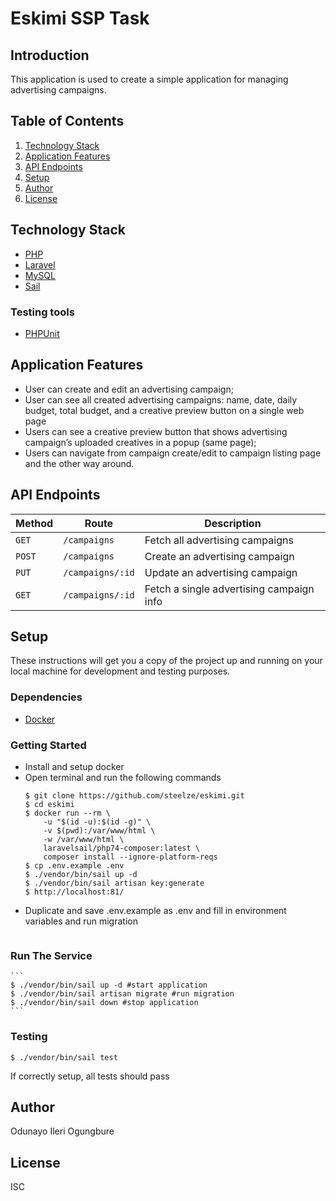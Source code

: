 # Eskimi SSP Task

## Introduction
This application is used to create a simple application for managing advertising campaigns. 


## Table of Contents
1. <a href="#technology-stack">Technology Stack</a>
2. <a href="#application-features">Application Features</a>
3. <a href="#api-endpoints">API Endpoints</a>
4. <a href="#setup">Setup</a>
5. <a href="#author">Author</a>
6. <a href="#license">License</a>


## Technology Stack
  - [PHP](https://nodejs.org/)
  - [Laravel](https://expressjs.com/)
  - [MySQL](https://www.postgresql.org/)
  - [Sail](https://www.npmjs.com/package/express-validator)
  ### Testing tools
  - [PHPUnit](https://babeljs.io) 

## Application Features
* User can create and edit an advertising campaign;
* User can see all created advertising campaigns: name, date, daily budget, total budget, and a creative preview button on a single web page
* Users can see a creative preview button that shows advertising campaign’s uploaded creatives in a popup (same page);
* Users can navigate from campaign create/edit to campaign listing page and the other way around.

## API Endpoints
Method | Route | Description
--- | --- | ---
`GET` | `/campaigns` | Fetch all advertising campaigns
`POST` | `/campaigns` | Create an advertising campaign
`PUT` | `/campaigns/:id` | Update an advertising campaign
`GET` | `/campaigns/:id` | Fetch a single advertising campaign info

## Setup
These instructions will get you a copy of the project up and running on your local machine for development and testing purposes.

  ### Dependencies
  - [Docker](https://docs.docker.com/desktop/mac/install/)
 
  ### Getting Started
  - Install and setup docker
  - Open terminal and run the following commands
    ```
    $ git clone https://github.com/steelze/eskimi.git
    $ cd eskimi
    $ docker run --rm \
        -u "$(id -u):$(id -g)" \
        -v $(pwd):/var/www/html \
        -w /var/www/html \
        laravelsail/php74-composer:latest \
        composer install --ignore-platform-reqs
    $ cp .env.example .env
    $ ./vendor/bin/sail up -d
    $ ./vendor/bin/sail artisan key:generate
    $ http://localhost:81/
    ```
  - Duplicate and save .env.example as .env and fill in environment variables and run migration
    ```
### Run The Service
    ```
    $ ./vendor/bin/sail up -d #start application
    $ ./vendor/bin/sail artisan migrate #run migration
    $ ./vendor/bin/sail down #stop application
    ```

  ### Testing
  ```
  $ ./vendor/bin/sail test
  ```
  If correctly setup, all tests should pass
  
## Author
Odunayo Ileri Ogungbure

## License
ISC

